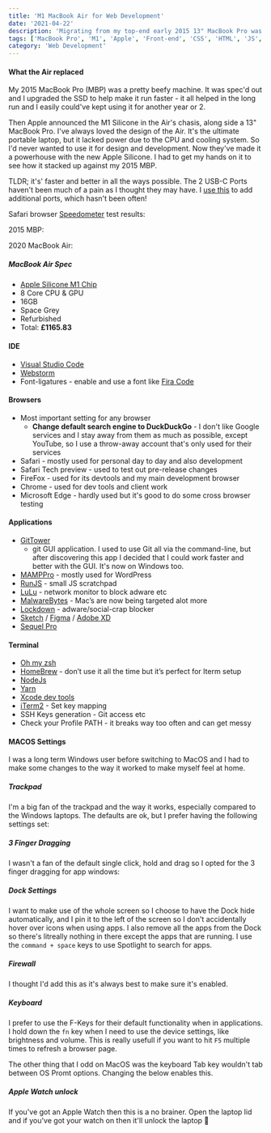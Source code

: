 ```yaml
---
title: 'M1 MacBook Air for Web Development'
date: '2021-04-22'
description: 'Migrating from my top-end early 2015 13" MacBook Pro was a breeze. I decided to do a clean install and use iCloud backup/restore for my user profile & documents. This meant I would only install what I actually needed...'
tags: ['MacBook Pro', 'M1', 'Apple', 'Front-end', 'CSS', 'HTML', 'JS', 'Git', 'IDE']
category: 'Web Development'
---
```


#### What the Air replaced
My 2015 MacBook Pro (MBP) was a pretty beefy machine. It was spec'd out and I upgraded the SSD to help make it run faster - it all helped in the long run and I easily could've kept using it for another year or 2.

Then Apple announced the M1 Silicone in the Air's chasis, along side a 13" MacBook Pro. I've always loved the design of the Air. It's the ultimate portable laptop, but it lacked power due to the CPU and cooling system. So I'd never wanted to use it for design and development. Now they've made it a powerhouse with the new Apple Silicone. I had to get my hands on it to see how it stacked up against my 2015 MBP.

TLDR; it's' faster and better in all the ways possible. The 2 USB-C Ports haven't been much of a pain as I thought they may have. I [use this](https://www.amazon.co.uk/gp/product/B08K7KS2K9/ref=ppx_yo_dt_b_search_asin_title?ie=UTF8&psc=1) to add additional ports, which hasn't been often!

Safari browser [Speedometer](https://browserbench.org/Speedometer2.0/) test results:

2015 MBP:

<article-image src="blog/macsetup/MacBookPro2015.png" alt="trackpad settings" class="mb-10" ></article-image>


2020 MacBook Air:

<article-image src="blog/macsetup/MacBookAir2020.jpg" alt="trackpad settings" class="mb-10" ></article-image>


##### MacBook Air Spec
- [Apple Silicone M1 Chip](https://www.apple.com/uk/newsroom/2020/11/apple-unleashes-m1/)
- 8 Core CPU & GPU
- 16GB
- Space Grey
- Refurbished
- Total: <strong>£1165.83</strong>

#### IDE
- [Visual Studio Code](https://code.visualstudio.com/?wt.mc_id=DX_841432)
- [Webstorm](https://www.jetbrains.com/webstorm/)
- Font-ligatures - enable and use a font like [Fira Code](https://github.com/tonsky/FiraCode)

#### Browsers
- Most important setting for any browser
  - <strong>Change default search engine to DuckDuckGo</strong> - I don't like Google services and I stay away from them as much as possible, except YouTube, so I use a throw-away account that's only used for their services
- Safari - mostly used for personal day to day and also development
- Safari Tech preview - used to test out pre-release changes
- FireFox - used for its devtools and my main development browser
- Chrome - used for dev tools and client work
- Microsoft Edge - hardly used but it's good to do some cross browser testing

#### Applications
- [GitTower](https://www.git-tower.com/p/refer-a-friend/R-V6U62EWPZV)
  - git GUI application. I used to use Git all via the command-line, but after discovering this app I decided that I could work faster and better with the GUI. It's now on Windows too.
- [MAMPPro](https://www.mamp.info/en/downloads/) - mostly used for WordPress
- [RunJS](https://runjs.app) - small JS scratchpad
- [LuLu](https://objective-see.com/products/lulu.html) - network monitor to block adware etc
- [MalwareBytes](https://www.malwarebytes.com/mac) - Mac’s are now being targeted alot more
- [Lockdown](https://apps.apple.com/us/app/lockdown-privacy-desktop/id1483255076?mt=12) - adware/social-crap blocker
- [Sketch](https://www.sketch.com/) / [Figma](https://www.figma.com/downloads/) / [Adobe XD](https://www.adobe.com/uk/products/xd.html)
- [Sequel Pro](https://www.sequelpro.com)

#### Terminal
- [Oh my zsh](http://ohmyz.sh/)
- [HomeBrew](https://brew.sh) - don’t use it all the time but it’s perfect for Iterm setup
- [NodeJs](https://nodejs.org/en/)
- [Yarn](https://yarnpkg.com)
- [Xcode dev tools]()
- [iTerm2](https://iterm2.com) - Set key mapping
- SSH Keys generation - Git access etc
- Check your Profile PATH - it breaks way too often and can get messy

#### MACOS Settings
I was a long term Windows user before switching to MacOS and I had to make some changes to the way it worked to make myself feel at home.

##### Trackpad
I'm a big fan of the trackpad and the way it works, especially compared to the Windows laptops. The defaults are ok, but I prefer having the following settings set:

<article-image src="blog/macsetup/Trackpad.png" alt="trackpad settings" ></article-image>

##### 3 Finger Dragging
I wasn't a fan of the default single click, hold and drag so I opted for the 3 finger dragging for app windows:

<article-image src="blog/macsetup/3FingerDragging.png" alt="enable 3 Finger Dragging" ></article-image>

##### Dock Settings
I want to make use of the whole screen so I choose to have the Dock hide automatically, and I pin it to the left of the screen so I don't accidentally hover over icons when using apps. I also remove all the apps from the Dock so there's litreally nothing in there except the apps that are running. I use the `command + space` keys to use Spotlight to search for apps.

<article-image src="blog/macsetup/DockSettings.png" alt="Dock Setting" ></article-image>

##### Firewall
I thought I'd add this as it's always best to make sure it's enabled.

<article-image src="blog/macsetup/Firewall.png" alt="Firewall" ></article-image>

##### Keyboard
I prefer to use the F-Keys for their default functionality when in applications. I hold down the `fn` key when I need to use the device settings, like brightness and volume. This is really usefull if you want to hit `F5` multiple times to refresh a browser page.

<article-image src="blog/macsetup/Keyboard-FKeys.png" alt="F keys" ></article-image>

The other thing that I odd on MacOS was the keyboard Tab key wouldn't tab between OS Promt options. Changing the below enables this.

<article-image src="blog/macsetup/Keyboard-TabNavigation.png" alt="Tab key" ></article-image>

##### Apple Watch unlock

If you've got an Apple Watch then this is a no brainer. Open the laptop lid and if you've got your watch on then it'll unlock the laptop 🤯

<article-image src="blog/macsetup/AppleWatch.png" alt="Unlock with Apple Watch" ></article-image>
